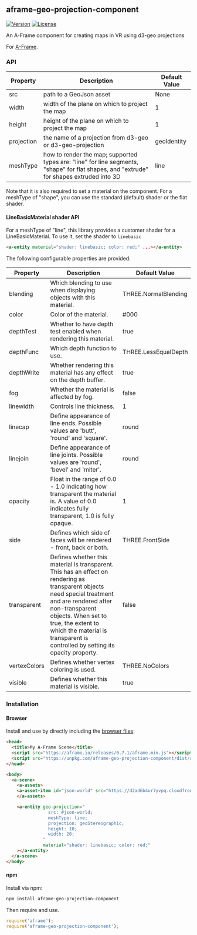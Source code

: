 ## aframe-geo-projection-component

[![Version](http://img.shields.io/npm/v/aframe-geo-projection-component.svg?style=flat-square)](https://npmjs.org/package/aframe-geo-projection-component)
[![License](http://img.shields.io/npm/l/aframe-geo-projection-component.svg?style=flat-square)](https://npmjs.org/package/aframe-geo-projection-component)

An A-Frame component for creating maps in VR using d3-geo projections

For [A-Frame](https://aframe.io).

### API

| Property | Description | Default Value |
| -------- | ----------- | ------------- |
| src      | path to a GeoJson asset | None              |
| width      | width of the plane on which to project the map | 1              |
| height      | height of the plane on which to project the map | 1              |
| projection | the name of a projection from d3-geo or d3-geo-projection | geoIdentity |
| meshType | how to render the map; supported types are: "line" for line segments, "shape" for flat shapes, and "extrude" for shapes extruded into 3D | line |

Note that it is also required to set a material on the component.  For a meshType of "shape", you can use the standard (default) shader
or the flat shader.

#### LineBasicMaterial shader API
For a meshType of "line", this library provides a customer shader for a LineBasicMaterial.  To use it,
set the shader to `linebasic`
```html
<a-entity material="shader: linebasic; color: red;" ...></a-entity>
```

The following configurable properties are provided:

| Property | Description | Default Value |
| -------- | ----------- | ------------- |
| blending | Which blending to use when displaying objects with this material. | THREE.NormalBlending |
| color | Color of the material. | #000 |
| depthTest | Whether to have depth test enabled when rendering this material. | true |
| depthFunc | Which depth function to use. | THREE.LessEqualDepth |
| depthWrite | Whether rendering this material has any effect on the depth buffer. | true |
| fog | Whether the material is affected by fog. | false |
| linewidth | Controls line thickness. | 1 |
| linecap | Define appearance of line ends. Possible values are 'butt', 'round' and 'square'. | round |
| linejoin | Define appearance of line joints. Possible values are 'round', 'bevel' and 'miter'. | round |
| opacity | Float in the range of 0.0 - 1.0 indicating how transparent the material is. A value of 0.0 indicates fully transparent, 1.0 is fully opaque. | 1 |
| side | Defines which side of faces will be rendered - front, back or both. | THREE.FrontSide |
| transparent | Defines whether this material is transparent. This has an effect on rendering as transparent objects need special treatment and are rendered after non-transparent objects. When set to true, the extent to which the material is transparent is controlled by setting its opacity property.| false |
| vertexColors | Defines whether vertex coloring is used. | THREE.NoColors |
| visible | Defines whether this material is visible. | true |


### Installation

#### Browser

Install and use by directly including the [browser files](dist):

```html
<head>
  <title>My A-Frame Scene</title>
  <script src="https://aframe.io/releases/0.7.1/aframe.min.js"></script>
  <script src="https://unpkg.com/aframe-geo-projection-component/dist/aframe-geo-projection-component.min.js"></script>
</head>

<body>
  <a-scene>
    <a-assets>
    <a-asset-item id="json-world" src="https://d2ad6b4ur7yvpq.cloudfront.net/naturalearth-3.3.0/ne_50m_land.geojson" />
    </a-assets>

    <a-entity geo-projection="
                src: #json-world;
                meshType: line;
                projection: geoStereographic;
                height: 10;
                width: 20;
              "
              material="shader: linebasic; color: red;"
    ></a-entity>
  </a-scene>
</body>
```

#### npm

Install via npm:

```bash
npm install aframe-geo-projection-component
```

Then require and use.

```js
require('aframe');
require('aframe-geo-projection-component');
```
